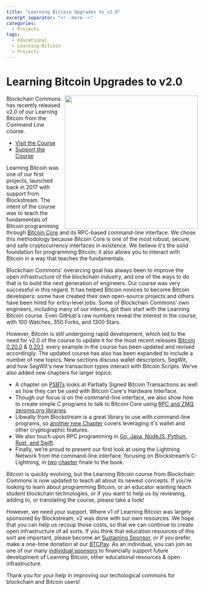 ```yaml
---
title: "Learning Bitcoin Upgrades to v2.0"
excerpt_separator: "<!--more-->"
categories:
  - Projects
tags:
  - Educational
  - Learning-Bitcoin
  - Projects
---
```


# Learning Bitcoin Upgrades to v2.0

<img src="https://www.blockchaincommons.com/images/projects/lbtc-screen.png" width=350 align="right">
Blockchain Commons has recently released v2.0 of our Learning Bitcoin from the Command Line course. 

* [Visit the Course](https://github.com/BlockchainCommons/Learning-Bitcoin-from-the-Command-Line/blob/master/README.md)
* [Support the Course](https://github.com/sponsors/BlockchainCommons)

Learning Bitcoin was one of our first projects, launched back in 2017 with support from Blockstream. The intent of the course was to teach the fundamentals of Bitcoin programming through [Bitcoin Core](https://bitcoin.org/en/) and its RPC-based command-line interface. We chose this methodology because Bitcoin Core is one of the most robust, secure, and safe cryptocurrency interfaces in existence. We believe it's the solid foundation for programming Bitcoin; it also allows you to interact with Bitcoin in a way that teaches the fundamentals.

Blockchain Commons' overarcing goal has always been to improve the open infrastructure of the blockchain industry, and one of the ways to do that is to build the next generation of engineers. Our course was very successful in this regard. It has helped Bitcoin novices to become Bitcoin developers: some have created their own open-source projects and others have been hired for entry-level jobs. Some of Blockchain Commons' own engineers, including many of our interns, got their start with the Learning Bitcoin course. Even GitHub's raw numbers reveal the interest in the course, with 100 Watches, 350 Forks, and 1300 Stars. 

However, Bitcoin is still undergoing rapid development, which led to the need for v2.0 of the course to update it for the most recent releases [Bitcoin 0.20.0](https://bitcoin.org/en/release/v0.20.0) & [0.20.1](https://bitcoin.org/en/release/v0.20.1): every example in the course has been updated and revised accordingly. The updated course has also has been expanded to include a number of new topics. New sections discuss wallet descriptors, SegWit, and how SegWit's new transaction types interact with Bitcoin Scripts. We've also added new chapters for larger topics:

* A chapter on [PSBTs](https://github.com/BlockchainCommons/Learning-Bitcoin-from-the-Command-Line/blob/master/07_0_Expanding_Bitcoin_Transactions_PSBTs.md) looks at Partially Signed Bitcoin Transactions as well as how they can be used with Bitcoin Core's Hardware Interface.
* Though our focus is on the command-line interface, we also show how to create simple C programs to talk to Bitcoin Core using [RPC and ZMQ zeromq.org libraries](https://github.com/BlockchainCommons/Learning-Bitcoin-from-the-Command-Line/blob/master/15_0_Talking_to_Bitcoind.md).
* Libwally from Blockstream is a great library to use with command-line programs, so [another new Chapter](https://github.com/BlockchainCommons/Learning-Bitcoin-from-the-Command-Line/blob/master/16_0_Programming_with_Libwally.md) covers leveraging it's wallet and other cryptographic features.
* We also touch upon RPC programming in [Go, Java, NodeJS, Python, Rust, and Swift](https://github.com/BlockchainCommons/Learning-Bitcoin-from-the-Command-Line/blob/master/17_0_Talking_to_Bitcoind_Other.md).
* Finally, we’re proud to present our first look at using the Lightning Network from the command-line interface, focusing on Blockstream’s C-Lightning, in [two](https://github.com/BlockchainCommons/Learning-Bitcoin-from-the-Command-Line/blob/master/18_0_Understanding_Your_Lightning_Setup.md) [chapter](https://github.com/BlockchainCommons/Learning-Bitcoin-from-the-Command-Line/blob/master/19_0_Using_Lightning.md) finale to the book.

Bitcoin is quickly evolving, but the Learning Bitcoin course from Blockchain Commons is now updated to teach all about its newest concepts. If you’re looking to learn about programming Bitcoin, or an educator wanting teach student blockchain technologies, or if you want to help us by reviewing, adding to, or translating the course, please take a look! 

However, we need your support. Where v1 of Learning Bitcoin was largely sponsored by Blockstream, v2 was done with our own resources. We hope that you can help us recoup those costs, so that we can continue to create open infrastructure of all sorts. If you think that education resources of this sort are important, please become an [Sustaining Sponsor](https://www.blockchaincommons.com/sponsors.html), or if you prefer, make a one-time donation at our [BTCPay](https://btcpay.blockchaincommons.com/). As an individual, you can join as one of our many [individual sponsors](https://github.com/sponsors/BlockchainCommons) to financially support future development of Learning Bitcoin, other educational resources & open infrastructure. 

Thank you for your help in improving our techological commons for blockchain and Bitcoin users!
